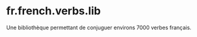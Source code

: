 fr.french.verbs.lib
===================

Une bibliothèque permettant de conjuguer environs 7000 verbes français.
